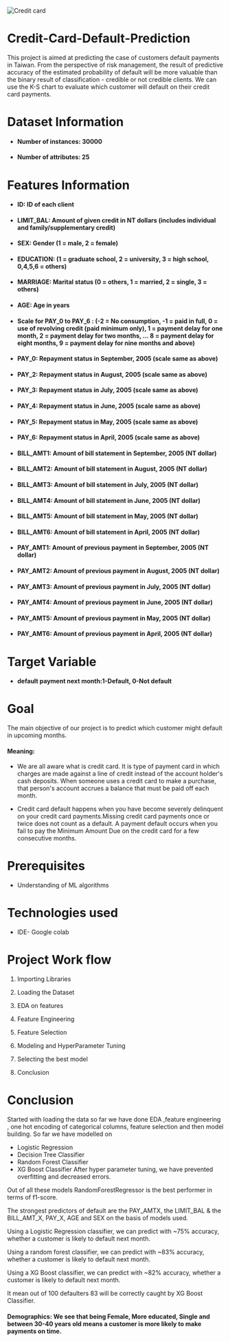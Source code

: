 ![Credit card](https://github.com/Asohail115/Credit-Card-Default-Prediction/assets/80779216/137ef459-ba47-4576-98a1-8a9d3c08a333)
# Credit-Card-Default-Prediction

This project is aimed at predicting the case of customers default payments in Taiwan. From the perspective of risk management, the result of predictive accuracy of the estimated probability of default will be more valuable than the binary result of classification - credible or not credible clients. We can use the K-S chart to evaluate which customer will default on their credit card payments.
# Dataset Information
- #### Number of instances: 30000
- #### Number of attributes: 25
# Features Information
- #### ID: ID of each client

- #### LIMIT_BAL: Amount of given credit in NT dollars (includes individual and family/supplementary credit)

- #### SEX: Gender (1 = male, 2 = female)

- #### EDUCATION: (1 = graduate school, 2 = university, 3 = high school, 0,4,5,6 = others)

- #### MARRIAGE: Marital status (0 = others, 1 = married, 2 = single, 3 = others)

- #### AGE: Age in years

- #### Scale for PAY_0 to PAY_6 : (-2 = No consumption, -1 = paid in full, 0 = use of revolving credit (paid minimum only), 1 = payment delay for one month, 2 = payment delay for two months, ... 8 = payment delay for eight months, 9 = payment delay for nine months and above)

- #### PAY_0: Repayment status in September, 2005 (scale same as above)

- #### PAY_2: Repayment status in August, 2005 (scale same as above)

- #### PAY_3: Repayment status in July, 2005 (scale same as above)

- #### PAY_4: Repayment status in June, 2005 (scale same as above)

- #### PAY_5: Repayment status in May, 2005 (scale same as above)

- #### PAY_6: Repayment status in April, 2005 (scale same as above)

- #### BILL_AMT1: Amount of bill statement in September, 2005 (NT dollar)

- #### BILL_AMT2: Amount of bill statement in August, 2005 (NT dollar)

- #### BILL_AMT3: Amount of bill statement in July, 2005 (NT dollar)

- #### BILL_AMT4: Amount of bill statement in June, 2005 (NT dollar)

- #### BILL_AMT5: Amount of bill statement in May, 2005 (NT dollar)

- #### BILL_AMT6: Amount of bill statement in April, 2005 (NT dollar)

- #### PAY_AMT1: Amount of previous payment in September, 2005 (NT dollar)

- #### PAY_AMT2: Amount of previous payment in August, 2005 (NT dollar)

- #### PAY_AMT3: Amount of previous payment in July, 2005 (NT dollar)

- #### PAY_AMT4: Amount of previous payment in June, 2005 (NT dollar)

- #### PAY_AMT5: Amount of previous payment in May, 2005 (NT dollar)

- #### PAY_AMT6: Amount of previous payment in April, 2005 (NT dollar)
# Target Variable
- #### default payment next month:1-Default, 0-Not default
# Goal
The main objective of our project is to predict which customer might default in upcoming months.

#### Meaning:

- We are all aware what is credit card. It is type of payment card in which charges are made against a line of credit instead of the account holder's cash deposits. When someone uses a credit card to make a purchase, that person's account accrues a balance that must be paid off each month.

- Credit card default happens when you have become severely delinquent on your credit card payments.Missing credit card payments once or twice does not count as a default. A payment default occurs when you fail to pay the Minimum Amount Due on the credit card for a few consecutive months.
# Prerequisites
- Understanding of ML algorithms
# Technologies used
- IDE- Google colab
# Project Work flow
1. Importing Libraries

2. Loading the Dataset

3. EDA on features

4. Feature Engineering

5. Feature Selection

6. Modeling and HyperParameter Tuning

7. Selecting the best model

8. Conclusion
# Conclusion
Started with loading the data so far we have done EDA ,feature engineering , one hot encoding of categorical columns, feature selection and then model building. So far we have modelled on

- Logistic Regression
- Decision Tree Classifier
- Random Forest Classifier
- XG Boost Classifier
After hyper parameter tuning, we have prevented overfitting and decreased errors.

Out of all these models RandomForestRegressor is the best performer in terms of f1-score.

The strongest predictors of default are the PAY_AMTX, the LIMIT_BAL & the BILL_AMT_X, PAY_X, AGE and SEX on the basis of models used.

Using a Logistic Regression classifier, we can predict with ~75% accuracy, whether a customer is likely to default next month.

Using a random forest classifier, we can predict with ~83% accuracy, whether a customer is likely to default next month.

Using a XG Boost classifier, we can predict with ~82% accuracy, whether a customer is likely to default next month.

It mean out of 100 defaulters 83 will be correctly caught by XG Boost Classifier.

#### Demographics: We see that being Female, More educated, Single and between 30-40 years old means a customer is more likely to make payments on time.


